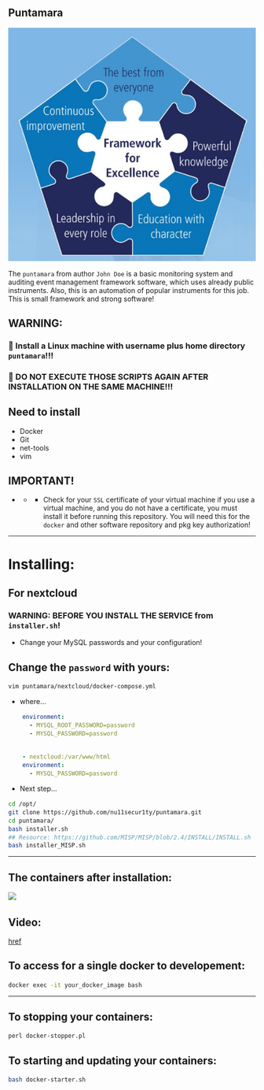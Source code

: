 ## Puntamara
![](https://github.com/socDAEU/puntamara/blob/master/docs/Framework%20for%20excellence.jpg)

The `puntamara` from author `John Doe` is a basic monitoring system and auditing event management framework software, which uses already public instruments. Also, this is an automation of popular instruments for this job. This is small framework and strong software!

## WARNING:
### &#x1F534; Install a Linux machine with username plus home directory `puntamara`!!!
### &#x1F534; DO NOT EXECUTE THOSE SCRIPTS AGAIN AFTER INSTALLATION ON THE SAME MACHINE!!!

## Need to install
- Docker
- Git
- net-tools
- vim

## IMPORTANT!
- - - Check for your `SSL` certificate of your virtual machine if you use a virtual machine, and you do not have a certificate, you must install it before running this repository. You will need this for the `docker` and other software repository and pkg key authorization!

---------------------------------------------------------------------------------------------------------------

# Installing:

## For nextcloud

### WARNING: BEFORE YOU INSTALL THE SERVICE from `installer.sh`!

- Change your MySQL passwords and your configuration!

## Change the `password` with yours:

```bash
vim puntamara/nextcloud/docker-compose.yml
```
- where...

```yml
    environment:
      - MYSQL_ROOT_PASSWORD=password
      - MYSQL_PASSWORD=password
      
```
```yml
    - nextcloud:/var/www/html
    environment:
      - MYSQL_PASSWORD=password
```

- Next step...

```bash
cd /opt/
git clone https://github.com/nu11secur1ty/puntamara.git
cd puntamara/
bash installer.sh
## Resource: https://github.com/MISP/MISP/blob/2.4/INSTALL/INSTALL.sh
bash installer_MISP.sh 
```
-----------------------------------------------------------------------

## The containers after installation:

![](https://github.com/nu11secur1ty/puntamara/blob/main/docs/Containers.gif)

## Video:
[href](https://streamable.com/n49lxu)

## To access for a single docker to developement:
```bash
docker exec -it your_docker_image bash
```
-----------------------------------------------------------------------
## To stopping your containers:

```perl
perl docker-stopper.pl 
```
## To starting and updating your containers:
```bash
bash docker-starter.sh
```

